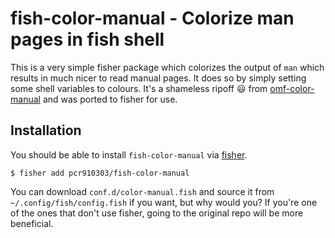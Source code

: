 # fish-color-manual - Colorize man pages in fish shell

This is a very simple fisher package which colorizes the output of `man` which results in much nicer to read manual pages. It does so by simply setting some shell variables to colours. It's a shameless ripoff :smiley: from [omf-color-manual](https://github.com/spacekookie/omf-color-manual) and was ported to fisher for use.

## Installation

You should be able to install `fish-color-manual` via [fisher](https://github.com/jorgebucaran/fisher).

```console
$ fisher add pcr910303/fish-color-manual
```

You can download `conf.d/color-manual.fish` and source it from `~/.config/fish/config.fish` if you want, but why would you? If you're one of the ones that don't use fisher, going to the original repo will be more beneficial.

